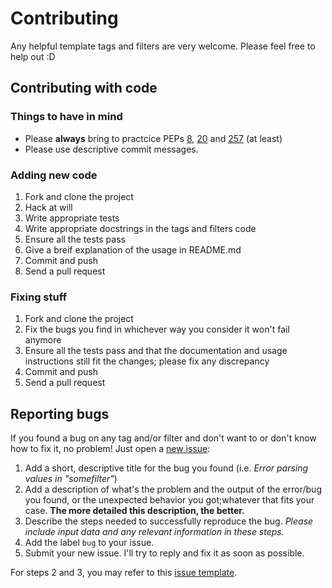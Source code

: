 # Contributing

Any helpful template tags and filters are very welcome.
Please feel free to help out :D

## Contributing with code

### Things to have in mind

- Please **always** bring to practcice PEPs
  [8](http://www.python.org/dev/peps/pep-0008/#code-lay-out),
  [20](http://www.python.org/dev/peps/pep-0020/) and
  [257](http://www.python.org/dev/peps/pep-0257/#specification) (at least)
- Please use descriptive commit messages.

### Adding new code

1. Fork and clone the project
2. Hack at will
3. Write appropriate tests
4. Write appropriate docstrings in the tags and filters code
5. Ensure all the tests pass
6. Give a breif explanation of the usage in README.md
7. Commit and push
8. Send a pull request

### Fixing stuff

1. Fork and clone the project
2. Fix the bugs you find in whichever way you consider it won't fail anymore
3. Ensure all the tests pass and that the documentation and usage
instructions still fit the changes; please fix any discrepancy
4. Commit and push
5. Send a pull request

## Reporting bugs

If you found a bug on any tag and/or filter and don't want to
or don't know how to fix it, no problem! Just open a
[new issue](https://github.com/gerardo-orozco/django-template-utils/issues/new):

1. Add a short, descriptive title for the bug you found
(i.e. *Error parsing values in "somefilter"*)
2. Add a description of what's the problem and the output of the error/bug
you found, or the unexpected behavior you got;whatever that fits your case.
**The more detailed this description, the better.**
3. Describe the steps needed to successfully reproduce the bug.
*Please include input data and any relevant information in these steps.*
4. Add the label `bug` to your issue.
5. Submit your new issue. I'll try to reply and fix it as soon as possible.

For steps 2 and 3, you may refer to this
[issue template](https://github.com/gerardo-orozco/django-template-utils/blob/master/ISSUE_TEMPLATE.md).